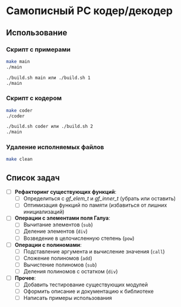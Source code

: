 
# Самописный РС кодер/декодер

## Использование

### Скрипт с примерами

```bash
make main
./main
```

```bash
./build.sh main или ./build.sh 1
./main
```

### Скрипт с кодером

```bash
make coder
./coder
```

```bash
./build.sh coder или ./build.sh 2
./main
```

### Удаление исполняемых файлов

```bash
make clean
```

## Список задач

- [ ] **Рефакторинг существующих функций**:
  - [ ] Определиться с *gf_elem_t* и *gf_inner_t* (убрать или оставить)
  - [ ] Оптимизация функций по памяти (избавиться от лишних инициализаций)

- [ ] **Операции с элементами поля Галуа**:
  - [ ] Вычитание элементов (`sub`)
  - [ ] Деление элементов (`div`)
  - [ ] Возведение в целочисленную степень (`pow`)

- [ ] **Операции с полиномами**:
  - [ ] Подставление аргумента и вычисление значения (`call`)
  - [ ] Сложение полиномов (`add`)
  - [ ] Вычистение полиномов (`sub`)
  - [ ] Деления полиномов с остатком (`div`)

- [ ] **Прочее**:
  - [ ] Добавить тестирование существующих модулей
  - [ ] Оформить описание и документацию к библиотеке
  - [ ] Написать примеры использования
